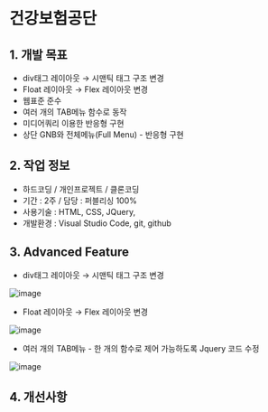 # 건강보험공단

## 1. 개발 목표
* div태그 레이아웃 → 시맨틱 태그 구조 변경
* Float 레이아웃 → Flex 레이아웃 변경
* 웹표준 준수
* 여러 개의 TAB메뉴 함수로 동작 
* 미디어쿼리 이용한 반응형 구현
* 상단 GNB와 전체메뉴(Full Menu) - 반응형 구현



## 2. 작업 정보
* 하드코딩 / 개인프로젝트 / 클론코딩
* 기간 : 2주 / 담당 : 퍼블리싱 100%
* 사용기술 : HTML, CSS, JQuery, 
* 개발환경 : Visual Studio Code, git, github




## 3. Advanced Feature
* div태그 레이아웃 → 시맨틱 태그 구조 변경


![image](https://user-images.githubusercontent.com/126562076/224894997-bc2fa4c1-25f2-4aad-a8f3-bdb4771b7858.png)


* Float 레이아웃 → Flex 레이아웃 변경


![image](https://user-images.githubusercontent.com/126562076/224894923-12e4d26b-80a3-4396-b0e5-361abfde6d66.png)


* 여러 개의 TAB메뉴 - 한 개의 함수로 제어 가능하도록 Jquery 코드 수정

![image](https://user-images.githubusercontent.com/126562076/224895027-f8cdd1f0-20d4-4d43-aa5d-d2a5f61f13d0.png)



## 4. 개선사항




